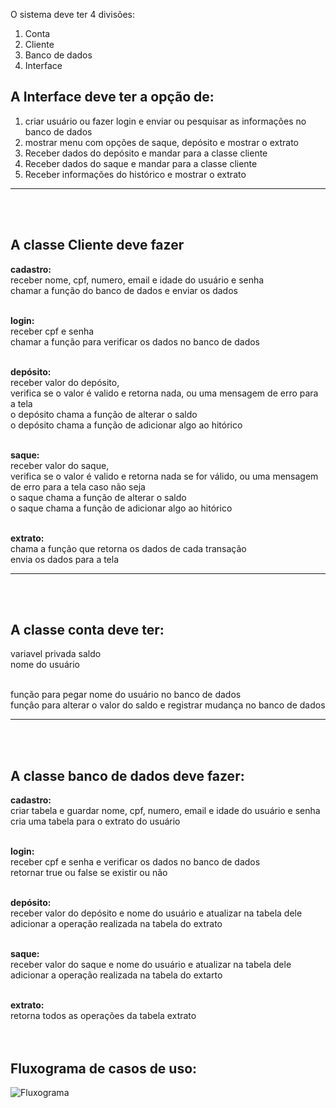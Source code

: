 O sistema deve ter 4 divisões:

1. Conta
2. Cliente
3. Banco de dados
4. Interface


## A Interface deve ter a opção de:
1. criar usuário ou fazer login e enviar ou pesquisar as informações no banco de dados
2. mostrar menu com opções de saque, depósito e mostrar o extrato
3. Receber dados do depósito e mandar para a classe cliente
4. Receber dados do saque e mandar para a classe cliente
5. Receber informações do histórico e mostrar o extrato  
---
<br>
<br>


## A classe Cliente deve fazer

**cadastro:**  
receber nome, cpf, numero, email e idade do usuário e senha  
chamar a função do banco de dados e enviar os dados  
<br>

**login:**  
receber cpf e senha  
chamar a função para verificar os dados no banco de dados  
<br>

**depósito:**  
receber valor do depósito,  
verifica se o valor é valido e retorna nada, ou uma mensagem de erro para a tela  
o depósito chama a função de alterar o saldo  
o depósito chama a função de adicionar algo ao hitórico  
<br>

**saque:**  
receber valor do saque,  
verifica se o valor é valido e retorna nada se for válido, ou uma mensagem de erro para a tela caso não seja  
o saque chama a função de alterar o saldo  
o saque chama a função de adicionar algo ao hitórico  
<br>

**extrato:**  
chama a função que retorna os dados de cada transação  
envia os dados para a tela  

---
<br>
<br>



## A classe conta deve ter:
variavel privada saldo  
nome do usuário  
<br>

função para pegar nome do usuário no banco de dados
<br>
funçâo para alterar o valor do saldo e registrar mudança no banco de dados  

---
<br>
<br>



## A classe banco de dados deve fazer:

**cadastro:**  
criar tabela e guardar nome, cpf, numero, email e idade do usuário e senha  
cria uma tabela para o extrato do usuário  
<br>

**login:**  
receber cpf e senha e verificar os dados no banco de dados  
retornar true ou false se existir ou não  
<br>

**depósito:**  
receber valor do depósito e nome do usuário e atualizar na tabela dele  
adicionar a operação realizada na tabela do extrato  
<br>

**saque:**  
receber valor do saque e nome do usuário e atualizar na tabela dele  
adicionar a operação realizada na tabela do extarto  
<br>

**extrato:**  
retorna todos as operações da tabela extrato  
<br>
<br>

## Fluxograma de casos de uso:
![Fluxograma](https://github.com/osmozeInc/projeto-conta-bancaria/assets/168863507/32c839cd-bf58-4b70-9445-b0c094c480b0)
